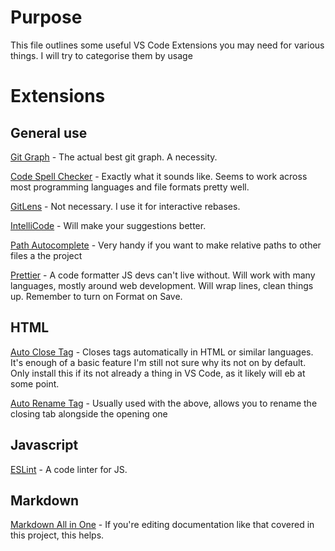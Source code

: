# Purpose

This file outlines some useful VS Code Extensions you may need for various things. I will try to categorise them by usage

# Extensions

## General use

[Git Graph](https://marketplace.visualstudio.com/items?itemName=mhutchie.git-graph) - The actual best git graph. A necessity.

[Code Spell Checker](https://marketplace.visualstudio.com/items?itemName=streetsidesoftware.code-spell-checker) - Exactly what it sounds like. Seems to work across most programming languages and file formats pretty well.

[GitLens](https://marketplace.visualstudio.com/items?itemName=eamodio.gitlens) - Not necessary. I use it for interactive rebases.

[IntelliCode](https://marketplace.visualstudio.com/items?itemName=VisualStudioExptTeam.vscodeintellicode) - Will make your suggestions better.

[Path Autocomplete](https://marketplace.visualstudio.com/items?itemName=ionutvmi.path-autocomplete) - Very handy if you want to make relative paths to other files a the project

[Prettier](https://marketplace.visualstudio.com/items?itemName=esbenp.prettier-vscode) - A code formatter JS devs can't live without. Will work with many languages, mostly around web development. Will wrap lines, clean things up. Remember to turn on Format on Save.

## HTML

[Auto Close Tag](https://marketplace.visualstudio.com/items?itemName=formulahendry.auto-close-tag) - Closes tags automatically in HTML or similar languages. It's enough of a basic feature I'm still not sure why its not on by default. Only install this if its not already a thing in VS Code, as it likely will eb at some point.

[Auto Rename Tag](https://marketplace.visualstudio.com/items?itemName=formulahendry.auto-rename-tag) - Usually used with the above, allows you to rename the closing tab alongside the opening one

## Javascript

[ESLint](https://marketplace.visualstudio.com/items?itemName=dbaeumer.vscode-eslint) - A code linter for JS.

## Markdown

[Markdown All in One](https://marketplace.visualstudio.com/items?itemName=yzhang.markdown-all-in-one) - If you're editing documentation like that covered in this project, this helps.
